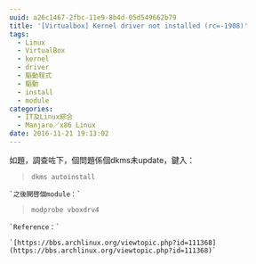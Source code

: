 ```yaml
---
uuid: a26c1467-2fbc-11e9-8b4d-05d549662b79
title: '[Virtualbox] Kernel driver not installed (rc=-1908)'
tags:
  - Linux
  - VirtualBox
  - kernel
  - driver
  - 驅動程式
  - 驅動
  - install
  - module
categories:
  - IT及Linux綜合
  - Manjaro／x86 Linux
date: 2016-11-21 19:13:02
---
```


如題，調查咗下，個問題係個dkms未update，鍵入：

>>
> `dkms autoinstall`

	`之後開啓個module：`

>>
> `modprobe vboxdrv4`>
>

	`Reference：`

	`[https://bbs.archlinux.org/viewtopic.php?id=111368](https://bbs.archlinux.org/viewtopic.php?id=111368)`
